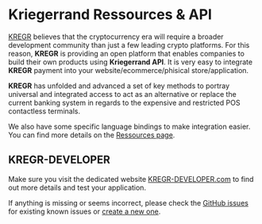 # Kriegerrand Ressources & API

[KREGR](https://bloc.money) believes that the cryptocurrency era will require a broader development community than just a few leading crypto platforms. For this reason, **KREGR** is providing an open platform that enables companies to build their own products using **Kriegerrand API**. It is very easy to integrate **KREGR** payment into your website/ecommerce/phisical store/application.

**KREGR** has unfolded and advanced a set of key methods to portray universal and integrated access to act as an alternative or replace the current banking system in regards to the expensive and restricted POS contactless terminals.

We also have some specific language bindings to make integration easier. You can find more details on the [Ressources page](Resources.md).

## KREGR-DEVELOPER

Make sure you visit the dedicated website [KREGR-DEVELOPER.com](https://bloc-developer.com) to find out more details and test your application.

If anything is missing or seems incorrect, please check the [GitHub issues](https://github.com/furiousteam/KREGR-wiki/issues) for existing known issues or [create a new one](https://github.com/furiousteam/KREGR-wiki/issues/new).